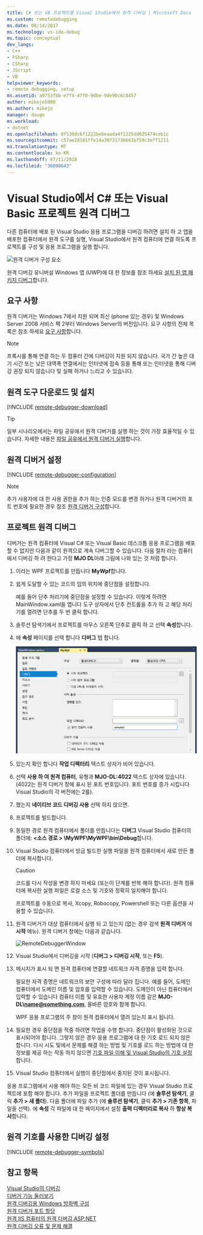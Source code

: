 ```yaml
---
title: C# 또는 VB 프로젝트를 Visual Studio에서 원격 디버깅 | Microsoft Docs
ms.custom: remotedebugging
ms.date: 08/14/2017
ms.technology: vs-ide-debug
ms.topic: conceptual
dev_langs:
- C++
- FSharp
- CSharp
- JScript
- VB
helpviewer_keywords:
- remote debugging, setup
ms.assetid: a9753fbb-e7f4-47f0-9dbe-9de90c6c8457
author: mikejo5000
ms.author: mikejo
manager: douge
ms.workload:
- dotnet
ms.openlocfilehash: 0f530dc6f1223bebeaada4f1225dd025474ceb1c
ms.sourcegitcommit: c57ae28181ffe14a30731736661bf59c3eff1211
ms.translationtype: MT
ms.contentlocale: ko-KR
ms.lasthandoff: 07/11/2018
ms.locfileid: "38808643"
---
```

# <a name="remote-debugging-a-c-or-visual-basic-project-in-visual-studio"></a>Visual Studio에서 C# 또는 Visual Basic 프로젝트 원격 디버그
다른 컴퓨터에 배포 된 Visual Studio 응용 프로그램을 디버깅 하려면 설치 하 고 앱을 배포한 컴퓨터에서 원격 도구를 실행, Visual Studio에서 원격 컴퓨터에 연결 하도록 프로젝트를 구성 및 응용 프로그램을 실행 합니다.

![원격 디버거 구성 요소](../debugger/media/remote-debugger-client-apps.png "Remote_debugger_components")
  
원격 디버깅 유니버설 Windows 앱 (UWP)에 대 한 정보를 참조 하세요 [설치 된 앱 패키지 디버그](debug-installed-app-package.md)합니다.

## <a name="requirements"></a>요구 사항

원격 디버거는 Windows 7에서 지원 되며 최신 (phone 있는 경우) 및 Windows Server 2008 서비스 팩 2부터 Windows Server의 버전입니다. 요구 사항의 전체 목록은 참조 하세요 [요구 사항](../debugger/remote-debugging.md#requirements_msvsmon)합니다.

> [!NOTE]
> 프록시를 통해 연결 하는 두 컴퓨터 간에 디버깅이 지원 되지 않습니다. 국가 간 높은 대기 시간 또는 낮은 대역폭 연결에서는 인터넷에 접속 등을 통해 또는 인터넷을 통해 디버깅 권장 되지 않습니다 및 실패 하거나 느리고 수 있습니다.
  
## <a name="download-and-install-the-remote-tools"></a>원격 도구 다운로드 및 설치

[!INCLUDE [remote-debugger-download](../debugger/includes/remote-debugger-download.md)]

> [!TIP]
> 일부 시나리오에서는 파일 공유에서 원격 디버거를 실행 하는 것이 가장 효율적일 수 있습니다. 자세한 내용은 [파일 공유에서 원격 디버거 실행](../debugger/remote-debugging.md#fileshare_msvsmon)합니다.
  
## <a name="BKMK_setup"></a> 원격 디버거 설정

[!INCLUDE [remote-debugger-configuration](../debugger/includes/remote-debugger-configuration.md)]

> [!NOTE]
> 추가 사용자에 대 한 사용 권한을 추가 하는 인증 모드를 변경 하거나 원격 디버거의 포트 번호에 필요한 경우 참조 [원격 디버거 구성](../debugger/remote-debugging.md#configure_msvsmon)합니다.
  
## <a name="remote_csharp"></a> 프로젝트 원격 디버그
디버거는 원격 컴퓨터에 Visual C# 또는 Visual Basic 데스크톱 응용 프로그램을 배포할 수 없지만 다음과 같이 원격으로 계속 디버그할 수 있습니다. 다음 절차 라는 컴퓨터에서 디버깅 하 려 한다고 가정 **MJO DL**아래 그림에 나와 있는 것 처럼 합니다.
  
1.  이라는 WPF 프로젝트를 만듭니다 **MyWpf**합니다.  
  
2.  쉽게 도달할 수 있는 코드의 임의 위치에 중단점을 설정합니다.  
  
     예를 들어 단추 처리기에 중단점을 설정할 수 있습니다. 이렇게 하려면 MainWindow.xaml을 엽니다 도구 상자에서 단추 컨트롤을 추가 하 고 해당 처리기를 열려면 단추를 두 번 클릭 합니다.
  
3.  솔루션 탐색기에서 프로젝트를 마우스 오른쪽 단추로 클릭 하 고 선택 **속성**합니다.  
  
4.  에 **속성** 페이지를 선택 합니다 **디버그** 탭 합니다.  
  
     ![RemoteDebuggerCSharp](../debugger/media/remotedebuggercsharp.png "RemoteDebuggerCSharp")  
  
5.  있는지 확인 합니다 **작업 디렉터리** 텍스트 상자가 비어 있습니다.  
  
6.  선택 **사용 하 여 원격 컴퓨터**, 유형과 **MJO-DL:4022** 텍스트 상자에 있습니다. (4022는 원격 디버거 창에 표시 된 포트 번호입니다. 포트 번호를 증가 시킵니다 Visual Studio의 각 버전에는 2를).
  
7.  했는지 **네이티브 코드 디버깅 사용** 선택 하지 않으면.  
  
8.  프로젝트를 빌드합니다.  
  
9. 동일한 경로 원격 컴퓨터에서 폴더를 만듭니다는 **디버그** Visual Studio 컴퓨터의 폴더에:  **\<소스 경로 > \MyWPF\MyWPF\bin\Debug**합니다.  
  
10. Visual Studio 컴퓨터에서 방금 빌드한 실행 파일을 원격 컴퓨터에서 새로 만든 폴더에 복사합니다.
  
    > [!CAUTION]
    >  코드를 다시 작성을 변경 하지 마세요 (또는이 단계를 반복 해야 합니다). 원격 컴퓨터에 복사한 실행 파일은 로컬 소스 및 기호와 정확히 일치해야 합니다.

    프로젝트를 수동으로 복사, Xcopy, Robocopy, Powershell 또는 다른 옵션을 사용할 수 있습니다.
  
11. 원격 디버거가 대상 컴퓨터에서 실행 되 고 있는지 (없는 경우 검색 **원격 디버거** 에 **시작** 메뉴). 원격 디버거 창에는 다음과 같습니다.  
  
     ![RemoteDebuggerWindow](../debugger/media/remotedebuggerwindow.png "RemoteDebuggerWindow")  
  
12. Visual Studio에서 디버깅을 시작 (**디버그 > 디버깅 시작**, 또는 **F5**).  
  
13. 메시지가 표시 되 면 원격 컴퓨터에 연결할 네트워크 자격 증명을 입력 합니다.  
  
     필요한 자격 증명은 네트워크의 보안 구성에 따라 달라 집니다. 예를 들어, 도메인 컴퓨터에서 도메인 이름 및 암호를 입력할 수 있습니다. 도메인이 아닌 컴퓨터에서 입력할 수 있습니다 컴퓨터 이름 및 유효한 사용자 계정 이름 같은 **MJO-DL\name@something.com**, 올바른 암호와 함께 합니다.

     WPF 응용 프로그램의 주 창이 원격 컴퓨터에서 열려 있는지 표시 됩니다.
  
14. 필요한 경우 중단점을 적중 하려면 작업을 수행 합니다. 중단점이 활성화된 것으로 표시되어야 합니다. 그렇지 않은 경우 응용 프로그램에 대 한 기호 로드 되지 않은 합니다. 다시 시도 및에서 문제를 해결 하는 방법 및 기호를 로드 하는 방법에 대 한 정보를 제공 하는 작동 하지 않으면 [기호 파일 이해 및 Visual Studio의 기호 설정](http://blogs.msdn.com/b/visualstudioalm/archive/2015/01/05/understanding-symbol-files-and-visual-studio-s-symbol-settings.aspx)합니다.
  
15. Visual Studio 컴퓨터에서 실행이 중단점에서 중지된 것이 표시됩니다.
  
 응용 프로그램에서 사용 해야 하는 모든 비 코드 파일에 있는 경우 Visual Studio 프로젝트에 포함 해야 합니다. 추가 파일을 프로젝트 폴더를 만듭니다 (에 **솔루션 탐색기**, 클릭 **추가 > 새 폴더**). 다음 폴더에 파일 추가 (에 **솔루션 탐색기**, 클릭 **추가 > 기존 항목**, 파일을 선택). 에 **속성** 각 파일에 대 한 페이지에서 설정 **출력 디렉터리로 복사** 하 **항상 복사**합니다.

## <a name="set-up-debugging-with-remote-symbols"></a>원격 기호를 사용한 디버깅 설정 

[!INCLUDE [remote-debugger-symbols](../debugger/includes/remote-debugger-symbols.md)]  
  
## <a name="see-also"></a>참고 항목  
 [Visual Studio의 디버깅](../debugger/index.md)  
 [디버거 기능 둘러보기](../debugger/debugger-feature-tour.md)   
 [원격 디버깅용 Windows 방화벽 구성](../debugger/configure-the-windows-firewall-for-remote-debugging.md)   
 [원격 디버거 포트 할당](../debugger/remote-debugger-port-assignments.md)   
 [원격 IIS 컴퓨터의 원격 디버깅 ASP.NET](../debugger/remote-debugging-aspnet-on-a-remote-iis-computer.md)  
 [원격 디버깅 오류 및 문제 해결](../debugger/remote-debugging-errors-and-troubleshooting.md)